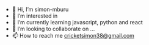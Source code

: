 - 👋 Hi, I’m simon-mburu
- 👀 I’m interested in 
- 🌱 I’m currently learning javascript, python and react
- 💞️ I’m looking to collaborate on ...
- 📫 How to reach me cricketsimon38@gmail.com

<!---
simon-mburu/simon-mburu is a ✨ special ✨ repository because its `README.md` (this file) appears on your GitHub profile.
You can click the Preview link to take a look at your changes.
--->
